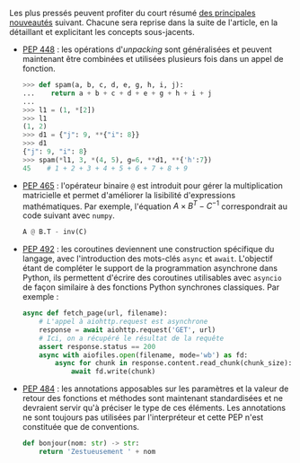 
Les plus pressés peuvent profiter du court résumé [des principales nouveautés](https://docs.python.org/3.5/whatsnew/3.5.html) suivant. Chacune sera reprise dans la suite de l'article, en la détaillant et explicitant les concepts sous-jacents.

 - [PEP 448](https://www.python.org/dev/peps/pep-0448/) : les opérations d'*unpacking* sont généralisées et peuvent maintenant être combinées et utilisées plusieurs fois dans un appel de fonction.

    ```python
    >>> def spam(a, b, c, d, e, g, h, i, j):
    ...    return a + b + c + d + e + g + h + i + j
    ...
    >>> l1 = (1, *[2])
    >>> l1
    (1, 2)
    >>> d1 = {"j": 9, **{"i": 8}}
    >>> d1
    {"j": 9, "i": 8}
    >>> spam(*l1, 3, *(4, 5), g=6, **d1, **{'h':7})
    45    # 1 + 2 + 3 + 4 + 5 + 6 + 7 + 8 + 9
    ```

 - [PEP 465](http://www.python.org/dev/peps/pep-0465) : l'opérateur binaire `@` est introduit pour gérer la multiplication matricielle et permet d'améliorer la lisibilité d'expressions mathématiques. Par exemple, l'équation $A \times B^T - C^{-1}$ correspondrait au code suivant avec `numpy`.

    ```python
    A @ B.T - inv(C)
    ```

 - [PEP 492](https://www.python.org/dev/peps/pep-0492) : les coroutines deviennent une construction spécifique du langage, avec l'introduction des mots-clés `async` et `await`. L'objectif étant de compléter le support de la programmation asynchrone dans Python, ils permettent d'écrire des coroutines utilisables avec `asyncio` de façon similaire à des fonctions Python synchrones classiques. Par exemple :

    ```python
    async def fetch_page(url, filename):
        # L'appel à aiohttp.request est asynchrone
        response = await aiohttp.request('GET', url)
        # Ici, on a récupéré le résultat de la requête
        assert response.status == 200
        async with aiofiles.open(filename, mode='wb') as fd:
            async for chunk in response.content.read_chunk(chunk_size):
                await fd.write(chunk)
    ```

 - [PEP 484](https://www.python.org/dev/peps/pep-0484/) : les annotations apposables sur les paramètres et la valeur de retour des fonctions et méthodes sont maintenant standardisées et ne devraient servir qu'à préciser le type de ces éléments. Les annotations ne sont toujours pas utilisées par l'interpréteur et cette PEP n'est constituée que de conventions.

    ```python
    def bonjour(nom: str) -> str:
        return 'Zestueusement ' + nom
    ```

